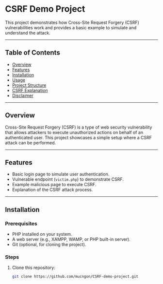 # CSRF Demo Project

This project demonstrates how Cross-Site Request Forgery (CSRF) vulnerabilities work and provides a basic example to simulate and understand the attack.

---

## Table of Contents

- [Overview](#overview)
- [Features](#features)
- [Installation](#installation)
- [Usage](#usage)
- [Project Structure](#project-structure)
- [CSRF Explanation](#csrf-explanation)
- [Disclaimer](#disclaimer)

---

## Overview

Cross-Site Request Forgery (CSRF) is a type of web security vulnerability that allows attackers to execute unauthorized actions on behalf of an authenticated user. This project showcases a simple setup where a CSRF attack can be performed.

---

## Features

- Basic login page to simulate user authentication.
- Vulnerable endpoint (`victim.php`) to demonstrate CSRF.
- Example malicious page to execute CSRF.
- Explanation of the CSRF attack process.

---

## Installation

### Prerequisites
- PHP installed on your system.
- A web server (e.g., XAMPP, WAMP, or PHP built-in server).
- Git (optional, for cloning the project).

### Steps
1. Clone this repository:
   ```bash
   git clone https://github.com/mucngon/CSRF-demo-project.git
